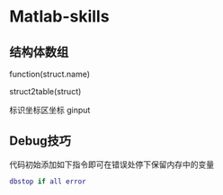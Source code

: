 # Matlab-skills


## 结构体数组

function(struct.name)

struct2table(struct)

标识坐标区坐标 ginput

## Debug技巧

代码初始添加如下指令即可在错误处停下保留内存中的变量

```matlab
dbstop if all error
```


